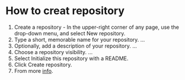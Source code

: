 # How to creat repository

1. Create a repository -
In the upper-right corner of any page, use the drop-down menu, and select New repository.
1. Type a short, memorable name for your repository. ...
1. Optionally, add a description of your repository. ...
1. Choose a repository visibility. ...
1. Select Initialize this repository with a README.
1. Click Create repository.
1. From more [info](https://docs.github.com/en/get-started/quickstart/create-a-repo).
